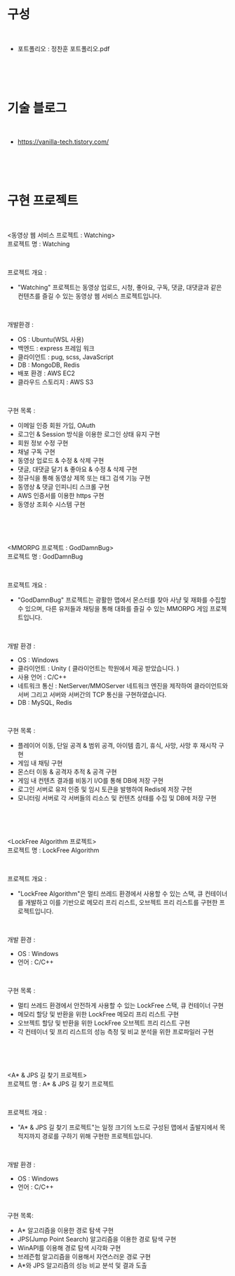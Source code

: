 # 구성

<br>

- 포트폴리오 : 정찬훈 포트폴리오.pdf

<br><br><br>

# 기술 블로그

<br>

- https://vanilla-tech.tistory.com/

<br><br><br>

# 구현 프로젝트

<br>

<동영상 웹 서비스 프로젝트 : Watching><br>
프로젝트 명 : Watching

<br>

프로젝트 개요 :

- "Watching" 프로젝트는 동영상 업로드, 시청, 좋아요, 구독, 댓글, 대댓글과 같은 컨텐츠를 즐길 수 있는 동영상 웹 서비스 프로젝트입니다.

<br>

개발환경 :

- OS : Ubuntu(WSL 사용)
- 백엔드 : express 프레임 워크
- 클라이언트 : pug, scss, JavaScript
- DB : MongoDB, Redis
- 배포 환경 : AWS EC2
- 클라우드 스토리지 : AWS S3

<br>

구현 목록 :

- 이메일 인증 회원 가입, OAuth
- 로그인 & Session 방식을 이용한 로그인 상태 유지 구현
- 회원 정보 수정 구현
- 채널 구독 구현
- 동영상 업로드 & 수정 & 삭제 구현
- 댓글, 대댓글 달기 & 좋아요 & 수정 & 삭제 구현
- 정규식을 통해 동영상 제목 또는 태그 검색 기능 구현
- 동영상 & 댓글 인피니티 스크롤 구현
- AWS 인증서를 이용한 https 구현
- 동영상 조회수 시스템 구현

<br><br><br>

<MMORPG 프로젝트 : GodDamnBug><br>
프로젝트 명 : GodDamnBug

<br>

프로젝트 개요 :

- "GodDamnBug" 프로젝트는 광활한 맵에서 몬스터를 찾아 사냥 및 재화를 수집할 수 있으며, 다른 유저들과 채팅을 통해 대화를 즐길 수 있는 MMORPG 게임 프로젝트입니다.

<br>

개발 환경 :

- OS : Windows
- 클라이언트 : Unity ( 클라이언트는 학원에서 제공 받았습니다. )
- 사용 언어 : C/C++
- 네트워크 통신 : NetServer/MMOServer 네트워크 엔진을 제작하여 클라이언트와 서버 그리고 서버와 서버간의 TCP 통신을 구현하였습니다.
- DB : MySQL, Redis

<br>

구현 목록 :

- 플레이어 이동, 단일 공격 & 범위 공격, 아이템 줍기, 휴식, 사망, 사망 후 재시작 구현
- 게임 내 채팅 구현
- 몬스터 이동 & 공격자 추적 & 공격 구현
- 게임 내 컨텐츠 결과를 비동기 I/O를 통해 DB에 저장 구현
- 로그인 서버로 유저 인증 및 임시 토큰을 발행하여 Redis에 저장 구현
- 모니터링 서버로 각 서버들의 리소스 및 컨텐츠 상태를 수집 및 DB에 저장 구현

<br><br><br>

<LockFree Algorithm 프로젝트><br>
프로젝트 명 : LockFree Algorithm

<br>

프로젝트 개요 :

- "LockFree Algorithm"은 멀티 쓰레드 환경에서 사용할 수 있는 스택, 큐 컨테이너를 개발하고 이를 기반으로 메모리 프리 리스트, 오브젝트 프리 리스트를 구현한 프로젝트입니다.

<br>

개발 환경 :

- OS : Windows
- 언어 : C/C++

<br>

구현 목록 :

- 멀티 쓰레드 환경에서 안전하게 사용할 수 있는 LockFree 스택, 큐 컨테이너 구현
- 메모리 할당 및 반환을 위한 LockFree 메모리 프리 리스트 구현
- 오브젝트 할당 및 반환을 위한 LockFree 오브젝트 프리 리스트 구현
- 각 컨테이너 및 프리 리스트의 성능 측정 및 비교 분석을 위한 프로파일러 구현

<br><br><br>

<A* & JPS 길 찾기 프로젝트><br>
프로젝트 명 : A* & JPS 길 찾기 프로젝트

<br>

프로젝트 개요 :

- "A\* & JPS 길 찾기 프로젝트"는 일정 크기의 노드로 구성된 맵에서 출발지에서 목적지까지 경로를 구하기 위해 구현한 프로젝트입니다.

<br>

개발 환경 :

- OS : Windows
- 언어 : C/C++

<br>

구현 목록:

- A\* 알고리즘을 이용한 경로 탐색 구현
- JPS(Jump Point Search) 알고리즘을 이용한 경로 탐색 구현
- WinAPI를 이용해 경로 탐색 시각화 구현
- 브레즌험 알고리즘을 이용해서 자연스러운 경로 구현
- A\*와 JPS 알고리즘의 성능 비교 분석 및 결과 도출
